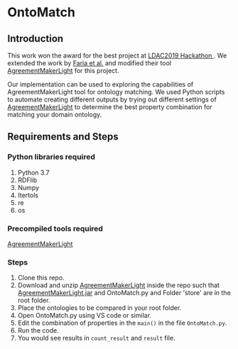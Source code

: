# OntoMatch

## Introduction

This work won the award for the best project at [LDAC2019 Hackathon ](http://linkedbuildingdata.net/ldac2019/summerschool/). We extended the work by [Faria et al.](https://www.semanticscholar.org/paper/The-AgreementMakerLight-Ontology-Matching-System-Faria-Pesquita/b1b2a1db535e90b9b192c92b55a5e9e0375f2f0f) and modified their tool [AgreementMakerLight](https://github.com/AgreementMakerLight/AML-Project/releases) for this project.

Our implementation can be used to exploring the capabilities of AgreementMakerLight tool for ontology matching. We used Python scripts to automate creating different outputs by trying out different settings of [AgreementMakerLight](https://github.com/AgreementMakerLight/AML-Project/releases) to determine the best property combination for matching your domain ontology.

## Requirements and Steps

### Python libraries required

1. Python 3.7
2. RDFlib
3. Numpy
4. Itertols
5. re
6. os

### Precompiled tools required

 [AgreementMakerLight](https://github.com/AgreementMakerLight/AML-Project/releases)

### Steps

1. Clone this repo.
2. Download and unzip [AgreementMakerLight](https://github.com/AgreementMakerLight/AML-Project/releases) inside the repo such that  [AgreementMakerLight.jar](https://github.com/AgreementMakerLight/AML-Project/releases) and OntoMatch.py and Folder 'store' are in the root folder.
3. Place the ontologies to be compared in your root folder.
4. Open OntoMatch.py using VS code or similar.
5. Edit the combination of properties in the `main()` in the file `OntoMatch.py`. 
6. Run the code.
7. You would see results in `count_result` and `result` file.
